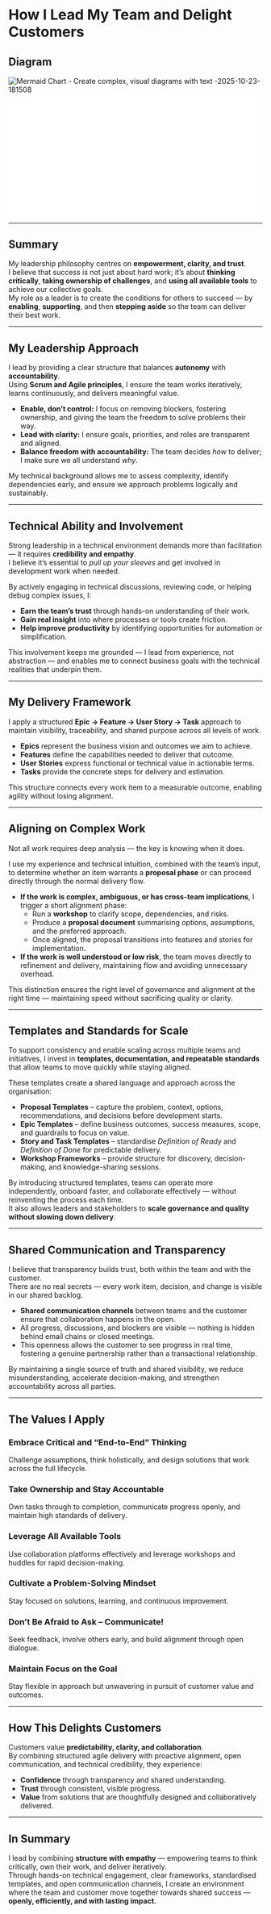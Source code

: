 # How I Lead My Team and Delight Customers

## Diagram

![Mermaid Chart - Create complex, visual diagrams with text -2025-10-23-181508](https://github.com/user-attachments/assets/fde934c3-3586-4762-866c-72e393122bfe)
<svg id="export-svg" width="100%" xmlns="http://www.w3.org/2000/svg" class="flowchart" style="max-width: 4200.24px; background: rgb(255, 255, 255);" viewBox="0 0 4200.2421875 2013.3984375" role="graphics-document document" aria-roledescription="flowchart-v2">

---

## Summary  
My leadership philosophy centres on **empowerment, clarity, and trust**.  
I believe that success is not just about hard work; it’s about **thinking critically**, **taking ownership of challenges**, and **using all available tools** to achieve our collective goals.  
My role as a leader is to create the conditions for others to succeed — by **enabling**, **supporting**, and then **stepping aside** so the team can deliver their best work.  

---

## My Leadership Approach  
I lead by providing a clear structure that balances **autonomy** with **accountability**.  
Using **Scrum and Agile principles**, I ensure the team works iteratively, learns continuously, and delivers meaningful value.  

- **Enable, don’t control:** I focus on removing blockers, fostering ownership, and giving the team the freedom to solve problems their way.  
- **Lead with clarity:** I ensure goals, priorities, and roles are transparent and aligned.  
- **Balance freedom with accountability:** The team decides *how* to deliver; I make sure we all understand *why*.  

My technical background allows me to assess complexity, identify dependencies early, and ensure we approach problems logically and sustainably.  

---

## Technical Ability and Involvement  
Strong leadership in a technical environment demands more than facilitation — it requires **credibility and empathy**.  
I believe it’s essential to *pull up your sleeves* and get involved in development work when needed.  

By actively engaging in technical discussions, reviewing code, or helping debug complex issues, I:  
- **Earn the team’s trust** through hands-on understanding of their work.  
- **Gain real insight** into where processes or tools create friction.  
- **Help improve productivity** by identifying opportunities for automation or simplification.  

This involvement keeps me grounded — I lead from experience, not abstraction — and enables me to connect business goals with the technical realities that underpin them.  

---

## My Delivery Framework  
I apply a structured **Epic → Feature → User Story → Task** approach to maintain visibility, traceability, and shared purpose across all levels of work.  

- **Epics** represent the business vision and outcomes we aim to achieve.  
- **Features** define the capabilities needed to deliver that outcome.  
- **User Stories** express functional or technical value in actionable terms.  
- **Tasks** provide the concrete steps for delivery and estimation.  

This structure connects every work item to a measurable outcome, enabling agility without losing alignment.  

---

## Aligning on Complex Work  
Not all work requires deep analysis — the key is knowing when it does.  

I use my experience and technical intuition, combined with the team’s input, to determine whether an item warrants a **proposal phase** or can proceed directly through the normal delivery flow.  

- **If the work is complex, ambiguous, or has cross-team implications**, I trigger a short alignment phase:  
  - Run a **workshop** to clarify scope, dependencies, and risks.  
  - Produce a **proposal document** summarising options, assumptions, and the preferred approach.  
  - Once aligned, the proposal transitions into features and stories for implementation.  
- **If the work is well understood or low risk**, the team moves directly to refinement and delivery, maintaining flow and avoiding unnecessary overhead.  

This distinction ensures the right level of governance and alignment at the right time — maintaining speed without sacrificing quality or clarity.  

---

## Templates and Standards for Scale  
To support consistency and enable scaling across multiple teams and initiatives, I invest in **templates, documentation, and repeatable standards** that allow teams to move quickly while staying aligned.  

These templates create a shared language and approach across the organisation:  

- **Proposal Templates** – capture the problem, context, options, recommendations, and decisions before development starts.  
- **Epic Templates** – define business outcomes, success measures, scope, and guardrails to focus on value.  
- **Story and Task Templates** – standardise *Definition of Ready* and *Definition of Done* for predictable delivery.  
- **Workshop Frameworks** – provide structure for discovery, decision-making, and knowledge-sharing sessions.  

By introducing structured templates, teams can operate more independently, onboard faster, and collaborate effectively — without reinventing the process each time.  
It also allows leaders and stakeholders to **scale governance and quality without slowing down delivery**.  

---

## Shared Communication and Transparency  
I believe that transparency builds trust, both within the team and with the customer.  
There are no real secrets — every work item, decision, and change is visible in our shared backlog.  

- **Shared communication channels** between teams and the customer ensure that collaboration happens in the open.  
- All progress, discussions, and blockers are visible — nothing is hidden behind email chains or closed meetings.  
- This openness allows the customer to see progress in real time, fostering a genuine partnership rather than a transactional relationship.  

By maintaining a single source of truth and shared visibility, we reduce misunderstanding, accelerate decision-making, and strengthen accountability across all parties.  

---

## The Values I Apply  

### Embrace Critical and “End-to-End” Thinking  
Challenge assumptions, think holistically, and design solutions that work across the full lifecycle.  

### Take Ownership and Stay Accountable  
Own tasks through to completion, communicate progress openly, and maintain high standards of delivery.  

### Leverage All Available Tools  
Use collaboration platforms effectively and leverage workshops and huddles for rapid decision-making.  

### Cultivate a Problem-Solving Mindset  
Stay focused on solutions, learning, and continuous improvement.  

### Don’t Be Afraid to Ask – Communicate!  
Seek feedback, involve others early, and build alignment through open dialogue.  

### Maintain Focus on the Goal  
Stay flexible in approach but unwavering in pursuit of customer value and outcomes.  

---

## How This Delights Customers  
Customers value **predictability, clarity, and collaboration**.  
By combining structured agile delivery with proactive alignment, open communication, and technical credibility, they experience:  

- **Confidence** through transparency and shared understanding.  
- **Trust** through consistent, visible progress.  
- **Value** from solutions that are thoughtfully designed and collaboratively delivered.  

---

## In Summary  
I lead by combining **structure with empathy** — empowering teams to think critically, own their work, and deliver iteratively.  
Through hands-on technical engagement, clear frameworks, standardised templates, and open communication channels, I create an environment where the team and customer move together towards shared success — **openly, efficiently, and with lasting impact.**
